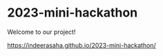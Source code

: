 # 2023-mini-hackathon

Welcome to our project! 



https://indeerasaha.github.io/2023-mini-hackathon/

